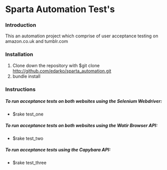 # Sparta Automation Test's

### Introduction
This an automation project which comprise of user acceptance testing on amazon.co.uk and tumblr.com

### Installation
1. Clone down the repository with $git clone http://github.com/edarko/sparta_automation.git
2. bundle install

### Instructions
##### To run acceptance tests on both websites using the Selenium Webdriver:
- $rake test_one

##### To run acceptance tests on both websites using the Watir Browser API:
- $rake test_two

##### To run acceptance tests using the Capybara API:
- $rake test_three